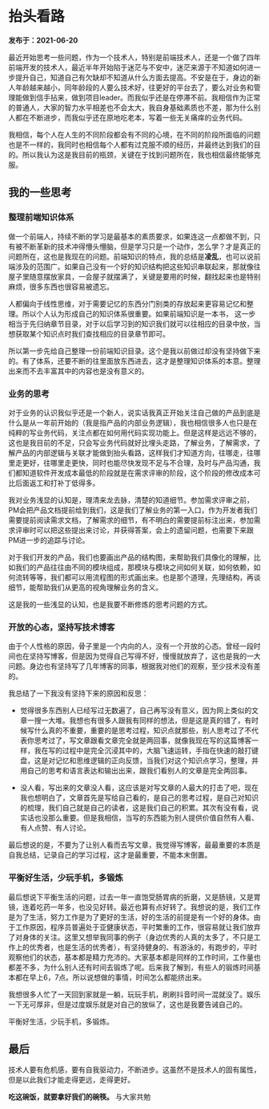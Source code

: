 # 抬头看路

**发布于：2021-06-20**

最近开始思考一些问题，作为一个技术人，特别是前端技术人，还是一个做了四年前端开发的技术人，最近半年开始陷于迷茫与不安中，迷茫来源于不知道如何进一步提升自己，知道自己有欠缺却不知道从什么方面去提高。不安是在于，身边的新人年龄越来越小，同年龄段的人要么技术好，往更好的平台去了，要么对业务和管理能做到信手拈来，做到项目leader。而我似乎还是在停滞不前。我相信作为正常的普通人，大家的智力水平相差也不会太大，我自身基础素质也不差，那为什么别人都在不断进步，而我似乎还在原地吃老本，写着一些无关痛痒的业务代码。

我相信，每个人在人生的不同阶段都会有不同的心境，在不同的阶段所面临的问题也是不一样的，我同时也相信每个人都有过克服不顺的经历，并最终达到我们的目的。所以我认为这是我目前的瓶颈，关键在于找到问题所在，我也相信最终能够克服。

## 我的一些思考

### 整理前端知识体系

做一个前端人，持续不断的学习是最基本的素质要求，如果连这一点都做不到，只有被不断革新的技术冲得懵头懵脑，但是学习只是一个动作，怎么学？才是真正的问题所在，这也是我现在的问题。前端知识的特点，我的总结是**凌乱**，也可以说前端涉及的范围广。如果自己没有一个好的知识结构把这些知识串联起来，那就像往屋子里随意摆放家具，一会屋子就摆满了，关键是要用的时候，翻找起来也是特别麻烦，很多东西也很容易被遗忘。

人都偏向于线性思维，对于需要记忆的东西分门别类的存放起来更容易记忆和整理。所以个人认为形成自己的知识体系很重要。如果前端知识是一本书， 这一步相当于先归纳章节目录，对于以后学习到的知识我们就可以往相应的目录中放，当想获取某个知识点时我们查找相应的目录章节即可。

所以第一步先给自己整理一份前端知识目录。这个是我以前做过却没有坚持做下来的。有了体系，还要不断的往里面放东西进去，这才是整理知识体系的本意。整理出来而不去丰富其中的内容也是没有意义的。

### 业务的思考

对于业务的认识我似乎还是一个新人，说实话我真正开始关注自己做的产品到底是什么是从一年前开始的（我是指产品的内部业务逻辑），我也相信很多人也只是在纯粹的写业务代码，关注点都在如何用代码实现功能上。但是这样是远远不够的，这也是我目前的不足，只会写业务代码就好比埋头走路，了解业务，了解需求，了解产品的内部逻辑与关联才能做到抬头看路，这样我们才知道方向，往哪走，往哪里走更好，往哪里走更快，同时也能尽快发现不足与不合理，及时与产品沟通，我们都知道软件开发成本最低的阶段就是在需求评审的阶段，这个阶段的修改成本可比后面返工和打补丁低得多。

我对业务浅显的认知是，理清来龙去脉，清楚的知道细节。参加需求评审之前，PM会把产品文档提前给到我们，这是我们了解业务的第一入口，作为开发者我们需要提前阅读需求文档，了解需求的细节，有不明白的需要提前标注出来，参加需求评审时可以把这些提出来讨论，并获得答案，会上的遗留问题，也需要下来跟PM进一步的追踪与讨论。

对于我们开发的产品，我们也要画出产品的结构图，来帮助我们具像化的理解，比如我们的产品往往由不同的模块组成，那模块与模块之间如何关联，如何依赖，如何流转等等，我们都可以用流程图的形式画出来。也是那个道理，先理结构，再谈细节，能帮助我们从更高的视角理解业务的含义。

这是我的一些浅显的认知，也是我要不断修炼的思考问题的方式。
### 开放的心态，坚持写技术博客

由于个人性格的原因，骨子里是一个内向的人，没有一个开放的心态。曾经一段时间也在坚持写博客，但是因为觉得自己写得不好，慢慢就放弃了，这也是我的一大问题。身边也有坚持写了几年博客的同事，根据我对他们的观察，至少技术没有差的。


我总结了一下我没有坚持下来的原因和反思：

* 觉得很多东西别人已经写过无数遍了，自己再写没有意义，因为网上类似的文章一搜一大堆。我想也有很多人跟我有同样的想法，但是这是真的错了，有时候写什么真的不重要，重要的是思考过程，知识点就那些，别人思考过了不代表你思考过了，写文章跟看文章完全就是两回事，就像我现在写的这篇博客一样，我在写的过程中是完全沉浸其中的，大脑飞速运转，手指在快速的敲打键盘，这是对记忆和思维逻辑的正向反馈，当我们对这个知识点学习，整理，并用自己的思考和语言表达和输出出来，跟我们看别人的文章是完全两回事。

* 没人看，写出来的文章没人看，这应该是对写文章的人最大的打击了吧，现在我也想明白了，文章首先是写给自己看的，是自己的思考过程，是自己对知识的梳理，我们自己就是自己的读者，这是我们自己的积累。其次有没有看，说实话也没那么重要。但是我相信，当写的东西能为别人提供价值自然有人看、有人点赞、有人讨论。

最后想说的是，不要为了让别人看而去写文章，我觉得写博客，最最重要的本质是自我总结，记录自己的学习过程，这才是最重要，不能本末倒置。

### 平衡好生活，少玩手机，多锻炼

最后想说下平衡生活的问题，过去一年一直饱受肠胃病的折磨，又是肠镜，又是胃镜，连着吃药一年多，也没见好转。最近也算有点好转了。我想说的是，我们工作是为了生活，努力工作是为了更好的生活，好的生活的前提是有一个好的身体。由于工作原因，程序员普遍处于亚健康状态，平时繁重的工作，很容易就让我们放弃了对身体的关注。这里又想举我同事的例子（身边优秀的人真的太多了，不只是工作上的优秀者，也是生活的优秀者），有坚持健身的、有游泳的，有跑步的，平时观察他们的状态，基本都是精力充沛的。大家基本都是同样的工作时间，工作量也都差不多，为什么别人还有时间去锻炼了呢。后来我了解到，有些人的锻炼时间基本都在早上6，7点。所以说想做的事情，时间怎么都能挤出来。

我想很多人忙了一天回到家就是一躺，玩玩手机，刷刷抖音时间一混就没了。娱乐一下无可厚非，但是过度娱乐就是对自己的放纵了，这也是我要告诫自己的。

平衡好生活，少玩手机，多锻炼。


## 最后

技术人要有危机感，要有自我驱动力，不断进步。这虽然不是技术人的固有属性，但是以此我们才能走得更远，走得更好。

**吃这碗饭，就要拿好我们的碗筷。** 与大家共勉




